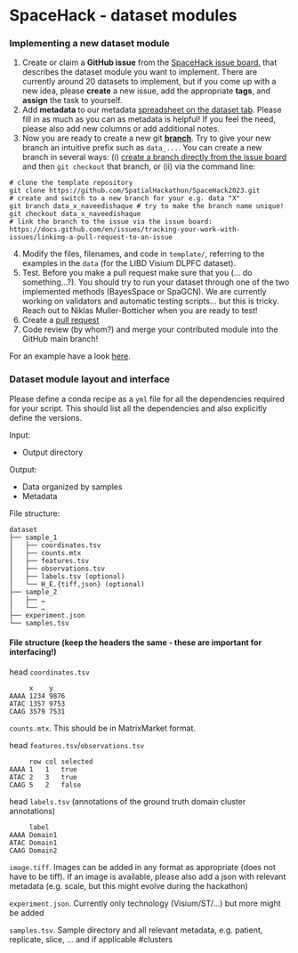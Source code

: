 # SpaceHack - dataset modules

### Implementing a new dataset module

1. Create or claim a **GitHub issue** from the [SpaceHack issue board.](https://github.com/SpatialHackathon/SpaceHack2023/issues) that describes the dataset module you want to implement. There are currently around 20 datasets to implement, but if you come up with a new idea, please **create** a new issue, add the appropriate **tags**, and **assign** the task to yourself.
 2. Add **metadata** to our metadata [spreadsheet on the dataset tab](https://docs.google.com/spreadsheets/d/1QCeAF4yQG4bhZSGPQwwVBj_XF7ADY_2mK5xivAIfHsc/edit#gid=1453488771). Please fill in as much as you can as metadata is helpful! If you feel the need, please also add new columns or add additional notes.
 3. Now you are ready to create a new git **[branch](https://learngitbranching.js.org/)**. Try to give your new branch an intuitive prefix such as `data_...`. You can create a new branch in several ways: (i) [create a branch directly from the issue board](https://docs.github.com/en/issues/tracking-your-work-with-issues/creating-a-branch-for-an-issue) and then `git checkout` that branch, or (ii) via the command line:
```
# clone the template repository
git clone https://github.com/SpatialHackathon/SpaceHack2023.git
# create and switch to a new branch for your e.g. data "X"
git branch data_x_naveedishaque # try to make the branch name unique!
git checkout data_x_naveedishaque
# link the branch to the issue via the issue board: https://docs.github.com/en/issues/tracking-your-work-with-issues/linking-a-pull-request-to-an-issue
```
 4. Modify the files, filenames, and code in `template/`, referring to the examples in the `data` (for the LIBD Visium DLPFC dataset).
 5. Test. Before you make a pull request make sure that you (... do something...?). You should try to run your dataset through one of the two implemented methods (BayesSpace or SpaGCN). We are currently working on validators and automatic testing scripts... but this is tricky. Reach out to Niklas Muller-Botticher when you are ready to test!
 6. Create a [pull request](https://docs.github.com/en/pull-requests/collaborating-with-pull-requests/proposing-changes-to-your-work-with-pull-requests/creating-a-pull-request?tool=cli)
 7. Code review (by whom?) and merge your contributed module into the GitHub main branch!

For an example have a look [here](libd_dlpfc/).

### Dataset module layout and interface

Please define a conda recipe as a `yml` file for all the dependencies required for your script. This should list all the dependencies and also explicitly define the versions.

Input:
 - Output directory

Output:
 - Data organized by samples
 - Metadata

File structure:
```
dataset
├── sample_1
│   ├── coordinates.tsv
│   ├── counts.mtx
│   ├── features.tsv
│   ├── observations.tsv
│   ├── labels.tsv (optional)
│   └── H_E.{tiff,json} (optional)
├── sample_2
│   ├── …
│   └── …
├── experiment.json
└── samples.tsv
```
#### File structure (keep the headers the same - these are important for interfacing!)
head `coordinates.tsv`
```
     x    y
AAAA 1234 9876
ATAC 1357 9753
CAAG 3579 7531
```
`counts.mtx`. This should be in MatrixMarket format.

head `features.tsv`/`observations.tsv`
```
     row col selected
AAAA 1   1   true
ATAC 2   3   true
CAAG 5   2   false
```
head `labels.tsv` (annotations of the ground truth domain cluster annotations)
```
     label
AAAA Domain1
ATAC Domain1
CAAG Domain2
```
`image.tiff`. Images can be added in any format as appropriate (does not have to be tiff). If an image is available, please also add a json with relevant metadata (e.g. scale, but this might evolve during the hackathon)

`experiment.json`. Currently only technology (Visium/ST/...) but more might be added

`samples.tsv`. Sample directory and all relevant metadata, e.g. patient, replicate, slice, … and if applicable #clusters
